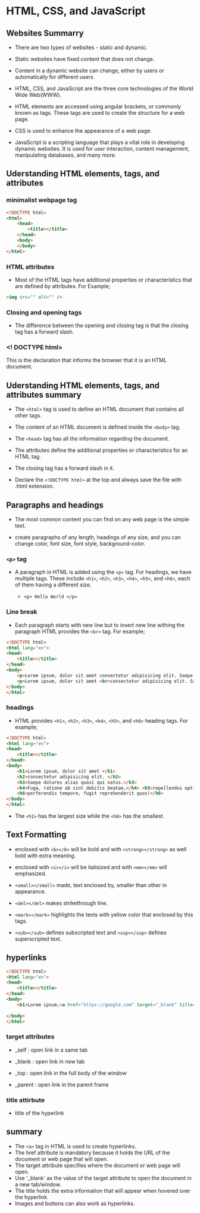 # HTML, CSS, and JavaScript

## Websites Summarry

+ There are two types of websites - static and dynamic.

+ Static websites have fixed content that does not change.

+ Content in a dynamic website can change, either by users or automatically for different users

+ HTML, CSS, and JavaScript are the three core technologies of the World Wide Web(WWW).

+ HTML elements are accessed using angular brackets, or commonly known as tags. These tags are used to create the structure for a web page.

+ CSS is used to enhance the appearance of a web page.

+ JavaScript is a scripting language that plays a vital role in developing dynamic websites. It is used for user interaction, content management, manipulating databases, and many more.

## Uderstanding HTML elements, tags, and attributes

### minimalist webpage tag

```html
<!DOCTYPE html>
<html>
    <head>
        <title></title>
    </head>
    <body>
    </body>
</html>
```

### HTML attributes

+ Most of the HTML tags have additional properties or characteristics that are defined by attributes. For Example;

 ```html 
 <img src="" alt="" />
 ```

### Closing and opening tags

+ The difference between the opening and closing tag is  that the closing tag has a forward slash.

### <! DOCTYPE html>

 This is the declaration that informs the browser that it is an HTML document.

## Uderstanding HTML elements, tags, and attributes summary

+ The ```<html>``` tag is used to define an HTML document that contains all other tags.

+ The content of an HTML document is defined inside the ```<body>``` tag.
+ The ```<head>``` tag has all the information regarding the document.
+ The attributes define the additional properties or characteristics for an HTML tag.
+ The closing tag has a forward slash in it.
+ Declare the ```<!DOCTYPE html>``` at the top and always save the file with .html extension.

## Paragraphs and headings

+ The most common content you can find on any web page is the simple text.

+ create paragraphs of any length, headings of any size, and you can change color, font size, font style, background-color.

### `<p>` tag

+ A paragraph in HTML is added using the ```<p>``` tag. For headings, we have multiple tags. These include `<h1>`, `<h2>`, `<h3>`, `<h4>`, `<h5>`, and `<h6>`, each of them having a different size.

  + ```<p> Hello World </p>```

### Line break

+ Each paragraph starts with new line but to insert new line withing the paragraph HTML provides the `<br>` tag. For example;

```html
<!DOCTYPE html>
<html lang="en">
<head>
    <title></title>
</head>
<body>
    <p>Lorem ipsum, dolor sit amet consectetur adipisicing elit. Saepe dolores alias quasi qui natus. Fuga, ratione ab sint debitis beatae, repellendus optio dolores odit dolorum perferendis tempore, fugit reprehenderit quos!</p>
    <p>Lorem ipsum, dolor sit amet <br>consectetur adipisicing elit. Saepe<br> dolores alias quasi qui natus. Fuga,<br> ratione ab sint debitis beatae,<br> repellendus optio dolores odit dolorum<br> perferendis tempore, fugit<br> reprehenderit quos!</p>
</body>
</html>
``` 

### headings

+ HTML provides  `<h1>`, `<h2>`, `<h3>`, `<h4>`, `<h5>`, and `<h6>` heading tags.
For example;

```html
<!DOCTYPE html>
<html lang="en">
<head>
    <title></title>
</head>
<body>
    <h1>Lorem ipsum, dolor sit amet </h1>
    <h2>consectetur adipisicing elit. </h2>
    <h3>Saepe dolores alias quasi qui natus.</h3> 
    <h4>Fuga, ratione ab sint debitis beatae,</h4> <h5>repellendus optio dolores odit dolorum </h5>
    <h6>perferendis tempore, fugit reprehenderit quos!</h6>
</body>
</html>

```

+ The `<h1>` has the largest size while the `<h6>` has the smallest.

## Text Formatting

+ enclosed with `<b></b>` will be bold and with `<strong></strong>` as well bold with extra meaning.

+ enclosed with `<i></i>` will be italisized and with `<em></em>` will emphasized.

+ `<small></small>` made, text enclosed by, smaller than other in appearance.

+ `<del></del>` makes strikethrough line.

+ `<mark></mark>` highlights the texts with yellow color that enclosed by this tags.

+ `<sub></sub>` defines subscripted text and `<sup></sup>` defines superscripted text.

## hyperlinks

```html
<!DOCTYPE html>
<html lang="en">
<head>
    <title></title>
</head>
<body>
    <h1>Lorem ipsum,<a href="https://google.com" target="_blank" title="Go to google">dolor</a> sit amet </h1>
    
</body>
</html>

```

### target attributes

+ _self : open link in a same tab

+ _blank : open link in new tab

+ _top : open link in the full body of the window

+ _parent : open link in the parent frame

### title attirbute

+ title of the hyperlink

## summary

+ The `<a>` tag in HTML is used to create hyperlinks.
+ The href attribute is mandatory because it holds the URL of the document or web page that will open.
+ The target attribute specifies where the document or web page will open.
+ Use '_blank' as the value of the target attribute to open the document in a new tab/window.
+ The title holds the extra information that will appear when hovered over the hyperlink.
+ Images and buttons can also work as hyperlinks.
